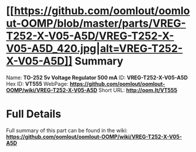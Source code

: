 
[[https://github.com/oomlout/oomlout-OOMP/blob/master/parts/VREG-T252-X-V05-A5D/VREG-T252-X-V05-A5D_420.jpg|alt=VREG-T252-X-V05-A5D]] 
Summary
=================

Name: __TO-252 5v Voltage Regulator 500 mA__
ID: __VREG-T252-X-V05-A5D__
Hex ID: __VT555__
WebPage: __https://github.com/oomlout/oomlout-OOMP/wiki/VREG-T252-X-V05-A5D__
Short URL: __http://oom.lt/VT555__

Full Details
==========================
Full summary of this part can be found in the wiki:   
__https://github.com/oomlout/oomlout-OOMP/wiki/VREG-T252-X-V05-A5D__   

